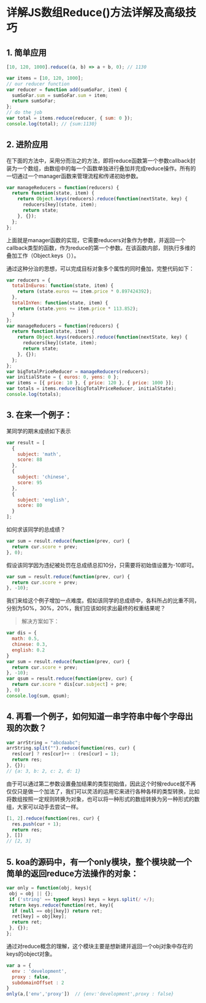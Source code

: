 # 详解JS数组Reduce()方法详解及高级技巧

## 1. 简单应用
```js
[10, 120, 1000].reduce((a, b) => a + b, 0); // 1130

var items = [10, 120, 1000];
// our reducer function
var reducer = function add(sumSoFar, item) {
  sumSoFar.sum = sumSoFar.sum + item;
  return sumSoFar;
};
// do the job
var total = items.reduce(reducer, { sum: 0 });
console.log(total); // {sum:1130}
```

## 2. 进阶应用
在下面的方法中，采用分而治之的方法，即将reduce函数第一个参数callback封装为一个数组，由数组中的每一个函数单独进行叠加并完成reduce操作。所有的一切通过一个manager函数来管理流程和传递初始参数。
```js
var manageReducers = function(reducers) {
  return function(state, item) {
    return Object.keys(reducers).reduce(function(nextState, key) {
      reducers[key](state, item);
      return state;
    }, {});
  };
};
```

上面就是manager函数的实现，它需要reducers对象作为参数，并返回一个callback类型的函数，作为reduce的第一个参数。在该函数内部，则执行多维的叠加工作（Object.keys（））。  

通过这种分治的思想，可以完成目标对象多个属性的同时叠加，完整代码如下：
```js
var reducers = {
  totalInEuros: function(state, item) {
    return (state.euros += item.price * 0.897424392);
  },
  totalInYen: function(state, item) {
    return (state.yens += item.price * 113.852);
  }
};
var manageReducers = function(reducers) {
  return function(state, item) {
    return Object.keys(reducers).reduce(function(nextState, key) {
      reducers[key](state, item);
      return state;
    }, {});
  };
};
var bigTotalPriceReducer = manageReducers(reducers);
var initialState = { euros: 0, yens: 0 };
var items = [{ price: 10 }, { price: 120 }, { price: 1000 }];
var totals = items.reduce(bigTotalPriceReducer, initialState);
console.log(totals);
```

## 3. 在来一个例子：
某同学的期末成绩如下表示
```js
var result = [
  {
    subject: 'math',
    score: 88
  },
  {
    subject: 'chinese',
    score: 95
  },
  {
    subject: 'english',
    score: 80
  }
];

```

如何求该同学的总成绩？
```js
var sum = result.reduce(function(prev, cur) {
  return cur.score + prev;
}, 0);
```

假设该同学因为违纪被处罚在总成绩总扣10分，只需要将初始值设置为-10即可。
```js
var sum = result.reduce(function(prev, cur) {
  return cur.score + prev;
}, -10);

```
我们来给这个例子增加一点难度。假如该同学的总成绩中，各科所占的比重不同，分别为50%，30%，20%，我们应该如何求出最终的权重结果呢？

> 解决方案如下： 

```js
var dis = {
  math: 0.5,
  chinese: 0.3,
  english: 0.2
}
var sum = result.reduce(function(prev, cur) {
  return cur.score + prev;
}, -10);
var qsum = result.reduce(function(prev, cur) {
  return cur.score * dis[cur.subject] + pre;
}, 0)
console.log(sum, qsum);
```

## 4. 再看一个例子，如何知道一串字符串中每个字母出现的次数？
```js
var arrString = "abcdaabc";
arrString.split("").reduce(function(res, cur) {
  res[cur] ? res[cur]++ : (res[cur] = 1);
  return res;
}, {});
// {a: 3, b: 2, c: 2, d: 1}
```

由于可以通过第二参数设置叠加结果的类型初始值，因此这个时候reduce就不再仅仅只是做一个加法了，我们可以灵活的运用它来进行各种各样的类型转换，比如将数组按照一定规则转换为对象，也可以将一种形式的数组转换为另一种形式的数组，大家可以动手去尝试一样。
```js
[1, 2].reduce(function(res, cur) { 
  res.push(cur + 1); 
  return res; 
}, [])
// [2, 3]
```

## 5. koa的源码中，有一个only模块，整个模块就一个简单的返回reduce方法操作的对象：
```js
var only = function(obj, keys){
 obj = obj || {};
 if ('string' == typeof keys) keys = keys.split(/ +/);
 return keys.reduce(function(ret, key){
  if (null == obj[key]) return ret;
  ret[key] = obj[key];
  return ret;
 }, {});
};
```

通过对reduce概念的理解，这个模块主要是想新建并返回一个obj对象中存在的keys的object对象。
```js
var a = {
  env : 'development',
  proxy : false,
  subdomainOffset : 2
}
only(a,['env','proxy'])  // {env:'development',proxy : false}
```
